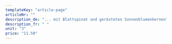 ```yaml
---
templateKey: "article-page"
articleNr: ""
description_de: "... mit Blattspinat und gerösteten Sonnenblumenkernen"
description_fr: " "
unit: "3"
price: "11.50"
---
```


